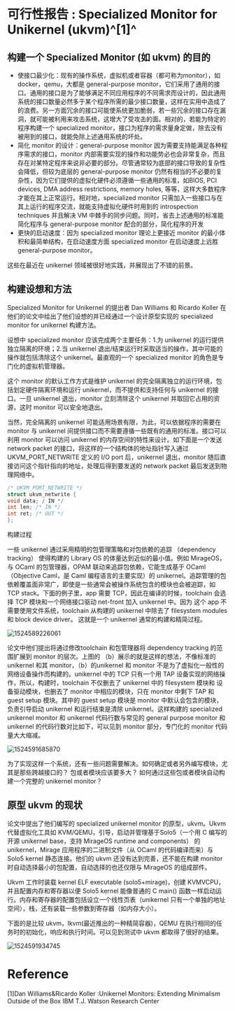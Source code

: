 # 可行性报告 : Specialized Monitor for Unikernel (ukvm)^[1]^

## 构建一个 Specialized Monitor (如 ukvm) 的目的

- 使接口最少化：现有的操作系统，虚拟机或者容器（都可称为monitor），如docker，qemu，大都是 general-purpose monitor，它们采用了通用的接口。通用的接口是为了能够满足不同应用程序的不同需求而设计的，因此通用系统的接口数量必然多于某个程序所需的最少接口数量，这样在实用中造成了的浪费。另一方面冗余的接口可能使系统更加脆弱，若一些冗余的接口存在漏洞，就可能被利用来攻击系统，这增大了受攻击的面。相对的，若能为特定的程序构建一个 specialized monitor，接口为程序的需求量身定做，除去没有被用到的接口，就能免除上述通用系统的坏处。
- 简化 monitor 的设计：general-purpose monitor 因为需要支持能满足各种程序需求的接口，monitor 内部需要实现的操作和功能势必也会非常复杂，而且存在对某特定程序来说非必要的部分。尽管通常较为底部的接口导致的复杂性会降低，但较为底层的 general-purpose monitor 仍然有相当的不必要的复杂性，因为它们提供的虚拟化硬件必须遵循一些通用的标准，如BIOS, PCI devices, DMA address restrictions, memory holes, 等等，这样大多数程序才能在其上正常运行。相对地，specialized monitor 只需加入一些接口与在其上运行的程序交流，就能支持虚拟化硬件时用到的 introspection techniques 并且解决 VM 中棘手的同步问题。同时，省去上述通用的标准能简化程序与 general-purpose monitor 配合的部分，简化程序的开发
- 更快的启动速度：因为 specialized monitor 理论上更接近 monitor 的最小体积和最简单结构，在启动速度方面 specialized monitor 在启动速度上远胜 general-purpose monitor。

这些在最近在 unikernel 领域被很好地实践，并展现出了不错的前景。

## 构建设想和方法

Specialized Monitor for Unikernel 的提出者 Dan Williams 和 Ricardo Koller 在他们的论文中给出了他们设想的并已经通过一个设计原型实现的 specialized monitor for unikernel 构建方法。

设想中 specialized monitor 应该完成两个主要任务：1.为 unikernel 的运行提供独立隔离的环境；2.当 unikernel 退出/结束运行时采取适当的操作，其中可能的操作就包括清除这个 unikernel。最直观的一个 specialized monitor 的角色是专门化的虚拟机管理器。

这个 monitor 的默认工作方式是维护 unikernel 的完全隔离独立的运行环境，包括划定硬件隔离环境和运行 unikernel，而不提供和支持任何与 unikernel 的接口。一旦 unikernel 退出，monitor 立刻清除这个 unikernel 并取回它占用的资源，这时 monitor 可以安全地退出。

当然，完全隔离的 unikernel 可能适用场景有限，为此，可以依据程序的需要在 monitor 与 unikernel 间提供接口而不需要遵循一些既有的通用的标准。接口可以利用 monitor 可以访问 unikernel 的内存空间的特性来设计。如下面是一个发送 network packet 的接口，将这样的一个结构体的地址指针写入通过 UKVM_PORT_NETWRITE 定义的 I/O port 后，unikernel 退出，monitor 随后直接访问这个指针指向的地址，处理后得到要发送的 network packet 最后发送到物理网络中。

```c
/* UKVM_PORT_NETWRITE */
struct ukvm_netwrite {
void data; / IN */
int len; /* IN */
int ret; /* OUT */
};
```

构建过程

一些 unikernel 通过采用精明的包管理策略和对包依赖的追踪 （dependency tracking） 使得构建的 Library OS 的体量达到近似的最小值。例如 MirageOS，与 OCaml 的包管理器，OPAM 联动来追踪包依赖，它能生成基于 OCaml（Objective Caml，是 Caml 编程语言的主要实现）的 unikernel。追踪管理的包依赖覆盖面非常广，即使是一些通常会被操作系统包含的模块也会被追踪，如 TCP stack。下面的例子里，app 需要 TCP，因此在编译的时候，toolchain 会选择 TCP 模块和一个网络接口驱动 net-front 加入 unikernel 中。因为 这个 app 不需要使用文件系统，toolchain 从构建的 unikernel 中除去了 filesystem modules 和 block device driver。 这就是一个 unikernel 通常的构建和精简过程。

![1524589226061](C:\Users\wo\AppData\Local\Temp\1524589226061.png)

论文中他们提出将通过修改toolchain 和包管理器将 dependency tracking 的范围扩展到 monitor 的层次。上图的 （b）展示的就是这样的想法，不像标准的 unikernel 和其 monitor，（b）的unikernel 和 monitor 不是为了虚拟化一般性的网络设备操作而构建的。unikernel 中的 TCP 只有一个用 TAP 设备实现的网络操作，所以，构建时，toolchain 不仅删去了 unikernel 中的 filesystem 模块和 设备驱动模块，也删去了 monitor 中相应的模块，只在 monitor 中剩下 TAP 和 guest setup 模块。其中的 guest setup 模块是 monitor 中默认会包含的模块，负责引导启动 unikernel 和运行结束是清除 unikernel。这样构建的 specialized unikernel monitor 和 unikernel 代码行数与常见的 general purpose monitor 和 unikernel 的代码行数对比如下，可以见到 monitor 部分，专门化的 monitor 代码量大大缩减。

![1524591685870](C:\Users\wo\AppData\Local\Temp\1524591685870.png)

为了实现这样一个系统，还有一些问题需要解决。如何确定或者另外编写模块，尤其是那些跨越接口的？ 包或者模块应该要多大？ 如何通过这些包或者模块自动构建一个完整的 unikernel monitor？

## 原型 ukvm 的现状

论文中提出了他们编写的 specialized unikernel monitor 的原型，ukvm。Ukvm 代替虚拟化工具如 KVM/QEMU，引导，启动并管理基于Solo5（一个用 C 编写的开源 unikernel base，支持 MirageOS runtime and components） 的 unikernel，Mirage 应用程序的二进制文件（从 OCaml 的代码编译而来）与 Solo5 kernel 静态连接。他们的 ukvm 还没有达到完善，还不能在构建 monitor 时自动选择最小的包配置，自动选择的也还仅限与 MirageOS 的组成部件。

Ukvm 工作时装载 kernel ELF executable (solo5+mirage)，创建 KVMVCPU，并且配置内存和寄存器以便 Solo5 kernel 能像普通的 C main() 函数一样启动运行。内存和寄存器的配置包括设立一个线性页表（unikernel 只有一个单独的地址空间），栈，还有装载一些参数到寄存器（如内存大小）。

下面的是比较 ukvm，lkvm(最近推出的一种精简容器)，QEMU 在执行相同的任务时的初始化，响应和执行时间。可以见到测试中 ukvm 都取得了很好的结果。

![1524591934745](C:\Users\wo\AppData\Local\Temp\1524591934745.png)



# Reference

[1]Dan Williams&Ricardo Koller :Unikernel Monitors: Extending Minimalism Outside of the Box
	IBM T.J. Watson Research Center